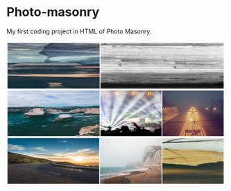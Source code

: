# Photo-masonry
My first coding project in HTML of Photo Masonry.

![plot](https://github.com/abhisheksonawane3121/Photo-masonry/blob/main/masonary.png)
